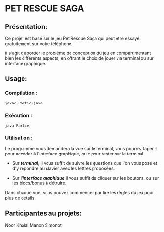 
# PET RESCUE SAGA

## Présentation:
Ce projet est basé sur le jeu Pet Rescue Saga qui peut etre   essayé gratuitement sur votre
téléphone.

Il s'agit d’aborder le problème de conception du jeu 
en compartimentant bien les différents aspects, en offrant le choix de jouer via terminal ou sur interface graphique.


## Usage:

### Compilation :
```
javac Partie.java
```


### Exécution :
```
java Partie
```

### Utilisation :
Le programme vous demandera la vue sur le terminal, vous pourrez taper `i` pour accéder à l'interface graphique,
ou `t` pour rester sur le terminal.

- Sur ***terminal***, il vous suffit de suivre les questions que l'on vous pose et d'y répondre au clavier avec
les lettres proposées.

- Sur l'***interface graphique*** il vous suffit de cliquer sur les boutons, ou sur les blocs/bonus à détruire.

Dans chaque vue, vous pouvez commencer par lire les règles du jeu pour plus de détails.


## Participantes au projets:
Noor Khalal
Manon Simonot
